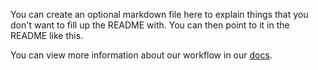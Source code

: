 You can create an optional markdown file here to explain things that you don't want to fill up the README with. You can then point to it in the README like this. 

You can view more information about our workflow in our [docs](/docs/optional_doc.md).


